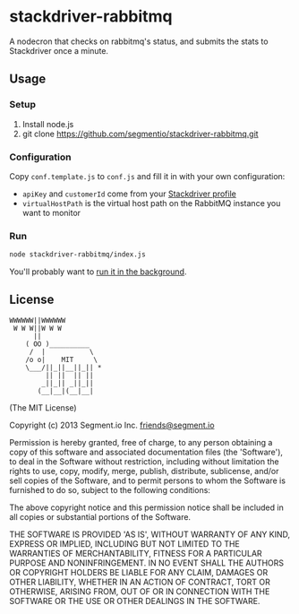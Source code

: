 stackdriver-rabbitmq
====================

A nodecron that checks on rabbitmq's status, and submits the stats to Stackdriver once a minute.

## Usage

### Setup

1. Install node.js
2. git clone https://github.com/segmentio/stackdriver-rabbitmq.git

### Configuration
Copy `conf.template.js` to `conf.js` and fill it in with your own configuration:

* `apiKey` and `customerId` come from your [Stackdriver profile](https://app.stackdriver.com/settings/apikeys)
* `virtualHostPath` is the virtual host path on the RabbitMQ instance you want to monitor

### Run
```bash
node stackdriver-rabbitmq/index.js
```

You'll probably want to [run it in the background](http://stackoverflow.com/questions/4018154/node-js-as-a-background-service/15616912#15616912).

## License

```
WWWWWW||WWWWWW
 W W W||W W W
      ||
    ( OO )__________
     /  |           \
    /o o|    MIT     \
    \___/||_||__||_|| *
         || ||  || ||
        _||_|| _||_||
       (__|__|(__|__|
```

(The MIT License)

Copyright (c) 2013 Segment.io Inc. <friends@segment.io>

Permission is hereby granted, free of charge, to any person obtaining a copy of this software and associated documentation files (the 'Software'), to deal in the Software without restriction, including without limitation the rights to use, copy, modify, merge, publish, distribute, sublicense, and/or sell copies of the Software, and to permit persons to whom the Software is furnished to do so, subject to the following conditions:

The above copyright notice and this permission notice shall be included in all copies or substantial portions of the Software.

THE SOFTWARE IS PROVIDED 'AS IS', WITHOUT WARRANTY OF ANY KIND, EXPRESS OR IMPLIED, INCLUDING BUT NOT LIMITED TO THE WARRANTIES OF MERCHANTABILITY, FITNESS FOR A PARTICULAR PURPOSE AND NONINFRINGEMENT. IN NO EVENT SHALL THE AUTHORS OR COPYRIGHT HOLDERS BE LIABLE FOR ANY CLAIM, DAMAGES OR OTHER LIABILITY, WHETHER IN AN ACTION OF CONTRACT, TORT OR OTHERWISE, ARISING FROM, OUT OF OR IN CONNECTION WITH THE SOFTWARE OR THE USE OR OTHER DEALINGS IN THE SOFTWARE.